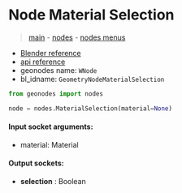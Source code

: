 # Node Material Selection

> [main](../structure.md) - [nodes](nodes.md) - [nodes menus](nodes_menus.md)

- [Blender reference](https://docs.blender.org/manual/en/latest/modeling/geometry_nodes/material/material_selection.html)
- [api reference](https://docs.blender.org/api/current/bpy.types.GeometryNodeMaterialSelection.html)
- geonodes name: `WNode`
- bl_idname: `GeometryNodeMaterialSelection`

```python
from geonodes import nodes

node = nodes.MaterialSelection(material=None)
```

#### Input socket arguments:

- material: Material

#### Output sockets:

- **selection** : Boolean

